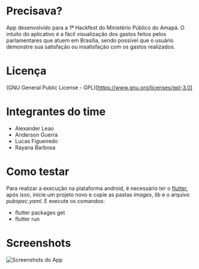 # Precisava?

App desenvolvido para a 1ª Hackfest do Ministério Público do Amapá. O intuito do aplicativo é a fácil visualização dos gastos feitos pelos parlamentares que atuem em Brasília, sendo possível que o usuário demonstre sua satisfação
ou insatisfação com os gastos realizados.  

# Licença

 (GNU General Public License - GPL)[https://www.gnu.org/licenses/gpl-3.0]

# Integrantes do time
- Alexander Leao
- Anderson Guerra
- Lucas Figueiredo
- Rayana Barbosa

# Como testar

Para realizar a execução na plataforma android, é necessário ter o [flutter](https://flutter.io/get-started/install/), após isso, inicie um projeto novo e copie as pastas *images*, *lib* e o arquivo *pubspec.yaml*. E execute os comandos:
- flutter packages get
- flutter run

# Screenshots

![Screenshots do App](https://i.imgur.com/xnUQck7.png)